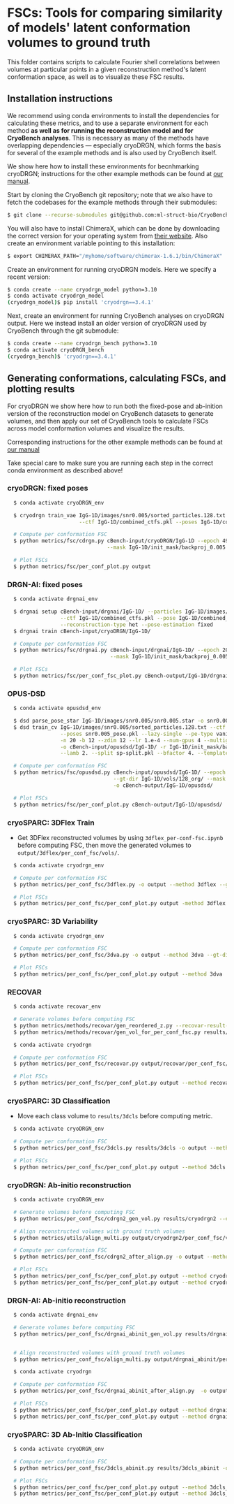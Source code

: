 # FSCs: Tools for comparing similarity of models' latent conformation volumes to ground truth

This folder contains scripts to calculate Fourier shell correlations between volumes at particular points in a given
reconstruction method's latent conformation space, as well as to visualize these FSC results.


## Installation instructions

We recommend using conda environments to install the dependencies for calculating these metrics, and to use a separate
environment for each method **as well as for running the reconstruction model and for CryoBench analyses**.
This is necessary as many of the methods have overlapping dependencies — especially cryoDRGN, which forms
the basis for several of the example methods and is also used by CryoBench itself.

We show here how to install these environments for becnhmarking cryoDRGN; instructions for the other example methods
can be found at
[our manual](https://app.gitbook.com/o/gYlX75MBAfjzRuXIYbKH/s/QwtxcduDAIdbCB0vBNnT/getting-started/installation-instructions).

Start by cloning the CryoBench git repository; note that we also have to fetch the codebases for the
example methods through their submodules:
```bash
$ git clone --recurse-submodules git@github.com:ml-struct-bio/CryoBench.git --branch='refactor' --recurse-submodules
```

You will also have to install ChimeraX, which can be done by downloading the correct version for your operating system
from [their website](https://www.cgl.ucsf.edu/chimerax/download.html). Also create an environment variable pointing to
this installation:
```bash
$ export CHIMERAX_PATH="/myhome/software/chimerax-1.6.1/bin/ChimeraX"
```

Create an environment for running cryoDRGN models. Here we specify a recent version:
```bash
$ conda create --name cryodrgn_model python=3.10
$ conda activate cryodrgn_model
(cryodrgn_model)$ pip install 'cryodrgn==3.4.1'
```

Next, create an environment for running CryoBench analyses on cryoDRGN output. Here we instead install an older version
of cryoDRGN used by CryoBench through the git submodule:
```bash
$ conda create --name cryodrgn_bench python=3.10
$ conda activate cryoDRGN_bench
(cryodrgn_bench)$ 'cryodrgn==3.4.1'
```


## Generating conformations, calculating FSCs, and plotting results

For cryoDRGN we show here how to run both the fixed-pose and ab-inition version of the reconstruction model on
CryoBench datasets to generate volumes, and then apply our set of CryoBench tools to calculate FSCs across model
conformation volumes and visualize the results.

Corresponding instructions for the other example methods can be found at
[our manual](https://app.gitbook.com/o/gYlX75MBAfjzRuXIYbKH/s/QwtxcduDAIdbCB0vBNnT/~/changes/3/getting-started/running-reconstruction-models)

Take special care to make sure you are running each step in the correct conda environment as described above!

### cryoDRGN: fixed poses

```bash
  $ conda activate cryoDRGN_env

  $ cryodrgn train_vae IgG-1D/images/snr0.005/sorted_particles.128.txt -n 50 --zdim 8 \
                       --ctf IgG-1D/combined_ctfs.pkl --poses IgG-1D/combined_poses.pkl -o cBench-input/cryoDRGN/IgG-1D

  # Compute per conformation FSC
  $ python metrics/fsc/cdrgn.py cBench-input/cryoDRGN/IgG-1D --epoch 49 --Apix 3.0 --gt-dir IgG-1D/vols/128_org/ \
                                --mask IgG-1D/init_mask/backproj_0.005.mrc -o cBench-output/IgG-1D/cryoDRGN_fixed

  # Plot FSCs
  $ python metrics/fsc/per_conf_plot.py output
```

### DRGN-AI: fixed poses
```bash
  $ conda activate drgnai_env

  $ drgnai setup cBench-input/drgnai/IgG-1D/ --particles IgG-1D/images/snr0.005/sorted_particles.128.txt \
                 --ctf IgG-1D/combined_ctfs.pkl --pose IgG-1D/combined_poses.pkl \
                 --reconstruction-type het --pose-estimation fixed
  $ drgnai train cBench-input/cryoDRGN/IgG-1D/

  # Compute per conformation FSC
  $ python metrics/fsc/drgnai.py cBench-input/drgnai/IgG-1D/ --epoch 20 --Apix 3.0 --gt-dir IgG-1D/vols/128_org/ \
                                 --mask IgG-1D/init_mask/backproj_0.005.mrc -o cBench-output/IgG-1D/drgnai_fixed/

  # Plot FSCs
  $ python metrics/fsc/per_conf_fsc_plot.py cBench-output/IgG-1D/drgnai_fixed/
```

### OPUS-DSD
```bash
  $ conda activate opusdsd_env

  $ dsd parse_pose_star IgG-1D/images/snr0.005/snr0.005.star -o snr0.005_pose.pkl --Apix 3.0 -D 128 --relion31
  $ dsd train_cv IgG-1D/images/snr0.005/sorted_particles.128.txt --ctf IgG-1D/combined_ctfs.pkl \
                 --poses snr0.005_pose.pkl --lazy-single --pe-type vanilla --encode-mode grad --template-type conv \
                 -n 20 -b 12 --zdim 12 --lr 1.e-4 --num-gpus 4 --multigpu --beta-control 2. --beta cos \
                 -o cBench-input/opusdsd/IgG-1D/ -r IgG-1D/init_mask/backproj_0.005.mrc --downfrac 0.75 --valfrac 0.25 \
                 --lamb 2. --split sp-split.pkl --bfactor 4. --templateres 224

  # Compute per conformation FSC
  $ python metrics/fsc/opusdsd.py cBench-input/opusdsd/IgG-1D/ --epoch 19 -o cBench-output/IgG-1D/opusdsd/ --Apix 3.0 \
                                  --gt-dir IgG-1D/vols/128_org/ --mask IgG-1D/init_mask/backproj_0.005.mrc \
                                  -o cBench-output/IgG-1D/opusdsd/

  # Plot FSCs
  $ python metrics/fsc/per_conf_plot.py cBench-output/IgG-1D/opusdsd/
```

### cryoSPARC: 3DFlex Train
* Get 3DFlex reconstructed volumes by using `3dflex_per-conf-fsc.ipynb` before computing FSC, then move the generated volumes to `output/3dflex/per_conf_fsc/vols/`.
```bash
  $ conda activate cryodrgn_env

  # Compute per conformation FSC
  $ python metrics/per_conf_fsc/3dflex.py -o output --method 3dflex --gt-dir ./gt_vols --cryosparc-job J130 --mask ./mask.mrc

  # Plot FSCs
  $ python metrics/per_conf_fsc/per_conf_plot.py output -method 3dflex
```

### cryoSPARC: 3D Variability
```bash
  $ conda activate cryodrgn_env

  # Compute per conformation FSC
  $ python metrics/per_conf_fsc/3dva.py -o output --method 3dva --gt-dir ./gt_vols --cryosparc-dir cryosparc/CS-IgG1D --cryosparc-job J60 --mask ./mask.mrc --Apix 3.0 --num-imgs 1000 --num-vols 100

  # Plot FSCs
  $ python metrics/per_conf_fsc/per_conf_plot.py output --method 3dva
```

### RECOVAR
```bash
  $ conda activate recovar_env

  # Generate volumes before computing FSC
  $ python metrics/methods/recovar/gen_reordered_z.py --recovar-result-dir results/recovar
  $ python metrics/methods/recovar/gen_vol_for_per_conf_fsc.py results/recovar -o output/recovar/per_conf_fsc/vols --zdim 10 --num-imgs 1000 --num-vols 100

  $ conda activate cryodrgn

  # Compute per conformation FSC
  $ python metrics/per_conf_fsc/recovar.py output/recovar/per_conf_fsc/vols -o output --method recovar --gt-dir ./gt_vols --mask ./mask.mrc

  # Plot FSCs
  $ python metrics/per_conf_fsc/per_conf_plot.py output --method recovar
```

### cryoSPARC: 3D Classification
* Move each class volume to `results/3dcls` before computing metric.
```bash
  $ conda activate cryoDRGN_env

  # Compute per conformation FSC
  $ python metrics/per_conf_fsc/3dcls.py results/3dcls -o output --method 3dcls --gt-dir ./gt_vols --cryosparc-dir cryosparc/CS-IgG1D --num-classes 10 --mask ./mask.mrc

  # Plot FSCs
  $ python metrics/per_conf_fsc/per_conf_plot.py output --method 3dcls
```

### cryoDRGN: Ab-initio reconstruction
```bash
  $ conda activate cryoDRGN_env

  # Generate volumes before computing FSC
  $ python metrics/per_conf_fsc/cdrgn2_gen_vol.py results/cryodrgn2 --epoch 29 -o output --method cryodrgn2 --gt-dir ./gt_vols

  # Align reconstructed volumes with ground truth volumes
  $ python metrics/utils/align_multi.py output/cryodrgn2/per_conf_fsc/vols --Apix 3.0 --org-vol ./gt_vols

  # Compute per conformation FSC
  $ python metrics/per_conf_fsc/cdrgn2_after_align.py -o output --method cryodrgn2 --gt-dir ./gt_vols --mask ./mask.mrc

  # Plot FSCs
  $ python metrics/per_conf_fsc/per_conf_plot.py output --method cryodrgn2
  $ python metrics/per_conf_fsc/per_conf_plot.py output --method cryodrgn2 --flip True
```

### DRGN-AI: Ab-initio reconstruction
```bash
  $ conda activate drgnai_env

  # Generate volumes before computing FSC
  $ python metrics/per_conf_fsc/drgnai_abinit_gen_vol.py results/drgnai_abinit --epoch 100 --Apix 3.0 -o output --method drgnai_abinit --gt-dir ./gt_vols --num-vols 100 --num-imgs 1000


  # Align reconstructed volumes with ground truth volumes
  $ python metrics/per_conf_fsc/align_multi.py output/drgnai_abinit/per_conf_fsc/vols --Apix 3.0 --org-vol ./gt_vols

  $ conda activate cryodrgn

  # Compute per conformation FSC
  $ python metrics/per_conf_fsc/drgnai_abinit_after_align.py  -o output --method drgnai_abinit --gt-dir ./gt_vols --mask ./mask.mrc

  # Plot FSCs
  $ python metrics/per_conf_fsc/per_conf_plot.py output --method drgnai_abinit
  $ python metrics/per_conf_fsc/per_conf_plot.py output --method drgnai_abinit --flip True
```

### cryoSPARC: 3D Ab-Initio Classification
```bash
  $ conda activate cryoDRGN_env

  # Compute per conformation FSC
  $ python metrics/per_conf_fsc/3dcls_abinit.py results/3dcls_abinit -o output --method 3dcls_abinit --gt-dir ./gt_vols --cryosparc-dir cryosparc/CS-IgG1D --cryosparc-job J45 --num-classes 20 --mask ./mask.mrc --num-classes 20 --num-imgs 1000

  # Plot FSCs
  $ python metrics/per_conf_fsc/per_conf_plot.py output --method 3dcls_abinit
  $ python metrics/per_conf_fsc/per_conf_plot.py output --method 3dcls_abinit --flip True
```
